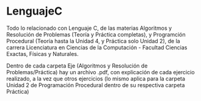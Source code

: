 # LenguajeC
Todo lo relacionado con Lenguaje C, de las materias Algoritmos y Resolución de Problemas (Teoría y Práctica completas), y Programción Procedural (Teoría hasta la Unidad 4, y Práctica solo Unidad 2), de la carrera Licenciatura en Ciencias de la Computación - Facultad Ciencias Exactas, Físicas y Naturales.

Dentro de cada carpeta Eje (Algoritmos y Resolución de Problemas/Práctica) hay un archivo .pdf, con explicación de cada ejercicio realizado, a la vez que otros ejercicios (lo mismo aplica para la carpeta Unidad 2 de Programación Procedural dentro de su respectiva carpeta Práctica)

